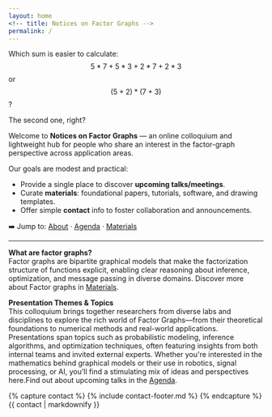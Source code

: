 ```yaml
---
layout: home
<!-- title: Notices on Factor Graphs -->
permalink: /
---
```


Which sum is easier to calculate: 
$$
5*7 + 5*3 + 2*7 + 2*3
$$
or
$$
(5+2) * (7+3)
$$
?

The second one, right? 

Welcome to **Notices on Factor Graphs** — an online colloquium and lightweight hub for people who share an interest in the factor-graph perspective across application areas.

Our goals are modest and practical:

- Provide a single place to discover **upcoming talks/meetings**.
- Curate **materials**: foundational papers, tutorials, software, and drawing templates.
- Offer simple **contact** info to foster collaboration and announcements.

➡️ Jump to: [About](./index) · [Agenda](./agenda) · [Materials](./materials)

---

**What are factor graphs?**  
Factor graphs are bipartite graphical models that make the factorization structure of functions explicit, enabling clear reasoning about inference, optimization, and message passing in diverse domains. Discover more about Factor graphs in [Materials](./materials).

**Presentation Themes & Topics**  
This colloquium brings together researchers from diverse labs and disciplines to explore the rich world of Factor Graphs—from their theoretical foundations to numerical methods and real-world applications. Presentations span topics such as probabilistic modeling, inference algorithms, and optimization techniques, often featuring insights from both internal teams and invited external experts. Whether you're interested in the mathematics behind graphical models or their use in robotics, signal processing, or AI, you'll find a stimulating mix of ideas and perspectives here.Find out about upcoming talks in the [Agenda](./agenda).

{% capture contact %}
{% include contact-footer.md %}
{% endcapture %}
{{ contact | markdownify }}